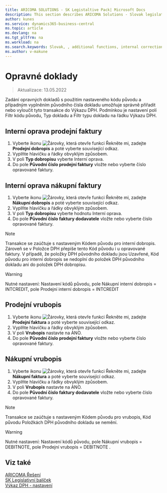 ```yaml
---
title: ARICOMA SOLUTIONS - SK Legistaltive Pack| Microsoft Docs
description: This section describes ARICOMA Solutions - Slovak legislation
author: kunes
ms.service: dynamics365-business-central
ms.topic: article
ms.devlang: na
ms.tgt_pltfrm: na
ms.workload: na
ms.search.keywords: Slovak, , additional functions, internal correction, debit memo, credit memo
ms.author: v-makune
---
```

# Opravné doklady
> Aktualizace: 13.05.2022

Zadání opravných dokladů s použitím nastaveného kódu původu a případným vyplněním původního čísla dokladu umožňuje správně přiřadit nebo vyloučit tyto transakce do Výkazu DPH. Podmínkou je nastavení polí Filtr kódu původu, Typ dokladu a Filtr typu dokladu na řádku Výkazu DPH.

## Interní oprava prodejní faktury

1. Vyberte ikonu ![Žárovky, která otevře funkci Řekněte mi](media/ui-search/search_small.png "Řekněte mi, co chcete dělat"), zadejte **Prodejní dobropis** a poté vyberte související odkaz.
2. Vyplňte hlavičku a řádky obvyklým způsobem.
3. V poli **Typ dobropisu** vyberte Interní oprava.
4. Do pole **Původní číslo prodejní faktury** vložte nebo vyberte číslo opravované faktury.

 

## Interní oprava nákupní faktury

1. Vyberte ikonu ![Žárovky, která otevře funkci Řekněte mi](media/ui-search/search_small.png "Řekněte mi, co chcete dělat"), zadejte **Nákupní dobropis** a poté vyberte související odkaz.
2. Vyplňte hlavičku a řádky obvyklým způsobem.
3. V poli **Typ dobropisu** vyberte hodnotu Interní oprava.
4. Do pole **Původní číslo faktury dodavatele** vložte nebo vyberte číslo opravované faktury.

> [!NOTE]
> Transakce se zaúčtuje s nastaveným Kódem původu pro interní dobropis. Zároveň se v Položce DPH přepíše tento Kód původu i u opravované faktury.
>V případě, že položky DPH původního dokladu jsou Uzavřené, Kód původu pro interní dobropis se nedoplní do položek DPH původního dokladu ani do položek DPH dobropisu.

> [!WARNING]
> Nutné nastavení: Nastavení kódů původu, pole Nákupní interní dobropis = INTCREDIT, pole Prodejní interní dobropis = INTCREDIT  

## Prodejní vrubopis
1. Vyberte ikonu ![Žárovky, která otevře funkci Řekněte mi](media/ui-search/search_small.png "Řekněte mi, co chcete dělat"), zadejte **Prodejní faktura** a poté vyberte související odkaz.
2. Vyplňte hlavičku a řádky obvyklým způsobem.
3. V poli **Vrubopis** nastavte na ANO.
4. Do pole **Původní číslo prodejní faktury** vložte nebo vyberte číslo opravované faktury.

## Nákupní vrubopis
1. Vyberte ikonu ![Žárovky, která otevře funkci Řekněte mi](media/ui-search/search_small.png "Řekněte mi, co chcete dělat"), zadejte **Nákupní faktura** a poté vyberte související odkaz.
2. Vyplňte hlavičku a řádky obvyklým způsobem.
3. V poli **Vrubopis** nastavte na ANO.
4. Do pole **Původní číslo faktury dodavatele** vložte nebo vyberte číslo opravované faktury.

> [!NOTE]
> Transakce se zaúčtuje s nastaveným Kódem původu pro vrubopis, Kód původu Položkách DPH původního dokladu se nemění.

> [!WARNING]
> Nutné nastavení: Nastavení kódů původu, pole Nákupní vrubopis = DEBITNOTE, pole Prodejní vrubopis = DEBITNOTE .

## Viz také

[ARICOMA Řešení](../index.md)  
[SK Legislativní balíček](sk-legislative-pack.md)  
[Výkaz DPH - nastavení](sk-vat-statement-setup.md)
